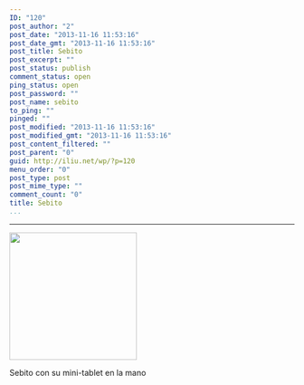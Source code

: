 ```yaml
---
ID: "120"
post_author: "2"
post_date: "2013-11-16 11:53:16"
post_date_gmt: "2013-11-16 11:53:16"
post_title: Sebito
post_excerpt: ""
post_status: publish
comment_status: open
ping_status: open
post_password: ""
post_name: sebito
to_ping: ""
pinged: ""
post_modified: "2013-11-16 11:53:16"
post_modified_gmt: "2013-11-16 11:53:16"
post_content_filtered: ""
post_parent: "0"
guid: http://iliu.net/wp/?p=120
menu_order: "0"
post_type: post
post_mime_type: ""
comment_count: "0"
title: Sebito
...
```

---

<img src="https://familiu.sirv.com/1/files/2013/11/wpid-wp-1384602687549.jpg?scale.width=225&amp;scale.height=300" width="225" />

Sebito con su mini-tablet en la mano
